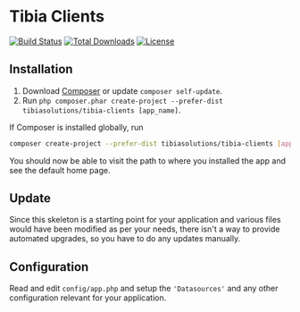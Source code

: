 # Tibia Clients

[![Build Status](https://travis-ci.org/tibiasolutions/tibia-clients.svg?branch=master)](https://travis-ci.org/tibiasolutions/tibia-clients)
[![Total Downloads](https://img.shields.io/packagist/dt/tibiasolutions/tibia-clients.svg?style=flat-square)](https://packagist.org/packages/tibiasolutions/tibia-clients)
[![License](https://img.shields.io/packagist/l/tibiasolutions/tibia-clients.svg?style=flat-square)](https://packagist.org/packages/tibiasolutions/tibia-clients)

## Installation

1. Download [Composer](http://getcomposer.org/doc/00-intro.md) or update `composer self-update`.
2. Run `php composer.phar create-project --prefer-dist tibiasolutions/tibia-clients [app_name]`.

If Composer is installed globally, run
```bash
composer create-project --prefer-dist tibiasolutions/tibia-clients [app_name]
```

You should now be able to visit the path to where you installed the app and see the default home page.

## Update

Since this skeleton is a starting point for your application and various files would have been modified as per your needs, there isn't a way to provide automated upgrades, so you have to do any updates manually.

## Configuration

Read and edit `config/app.php` and setup the `'Datasources'` and any other
configuration relevant for your application.
